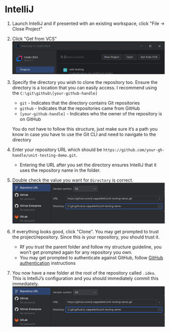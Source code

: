 # IntelliJ
1. Launch IntelliJ and if presented with an existing workspace, click "File -> Close Project"
2. Click "Get from VCS"<br>
![IntelliJ - Open from VCS](intellij-01.png "IntelliJ Open from VCS")
3. Specify the directory you wish to clone the repository too. Ensure the directory is a location that you can easily access. I recommend using the `C:\git\github\[your-github-handle]`
    - `git` - Indicates that the directory contains Git repositories
    - `github` - Indicates that the repositories came from GitHub
    - `[your-github-handle]` - Indicates who the owner of the repository is on GitHub<br>

    You do not have to follow this structure, just make sure it’s a path you know in case you have to use the Git CLI and need to navigate to the directory
4. Enter your repository URL which should be `https://github.com/your-gh-handle/unit-testing-demo.git`.
    - Entering the URL after you set the directory ensures IntelliJ that it uses the repository name in the folder.
5. Double check the value you want for `Directory` is correct.<br>
![IntelliJ - Get from Version Control](intellij-02.png "IntelliJ Get From Version Control")
6. If everything looks good, click "Clone". You may get prompted to trust the project/repository. Since this is your repository, you should trust it.
    - Rf you trust the parent folder and follow my structure guideline, you won’t get prompted again for any repository you own.
    - You may get prompted to authenticate against GitHub, follow [GitHub authentication](https://docs.github.com/en/authentication) instructions
7. You now have a new folder at the root of the repository called `.idea`. This is IntelliJ’s configuration and you should immediately commit this immediately.<br>
   ![IntelliJ - Initial Project Commit](intellij-02.png "IntelliJ Initial Project Commit")
